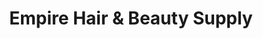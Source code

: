---
title: "Empire Hair & Beauty Supply"
url: /greenville/empire-hair-and-beauty-supply/
shop: hairdresser supply
---